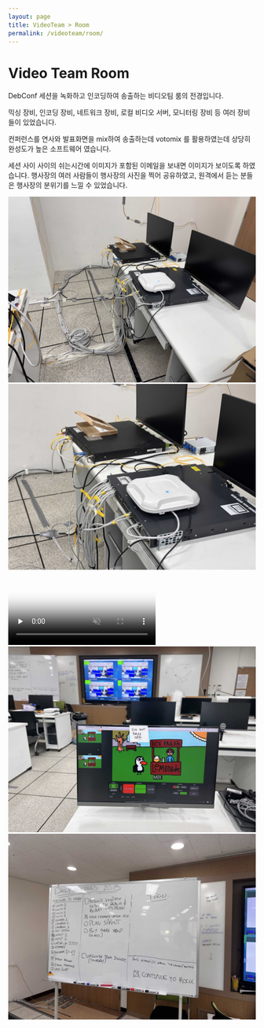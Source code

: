 ```yaml
---
layout: page
title: VideoTeam > Room
permalink: /videoteam/room/
---
```


# Video Team Room

DebConf 세션을 녹화하고 인코딩하여 송출하는 비디오팀 룸의 전경입니다.

믹싱 장비, 인코딩 장비, 네트워크 장비, 로컬 비디오 서버, 모니터링 장비 등 여러 장비들이 있었습니다.

컨퍼런스를 연사와 발표화면을 mix하여 송출하는데 votomix 를 활용하였는데 상당히 완성도가 높은 소프트웨어 였습니다.

세션 사이 사이의 쉬는시간에 이미지가 포함된 이메일을 보내면 이미지가 보이도록 하였습니다. 행사장의 여러 사람들이 행사장의 사진을 찍어 공유하였고, 원격에서 듣는 분들은 행사장의 분위기를 느낄 수 있었습니다.

<img class="thumb" src="/assets/images/20240802_163157.jpg" onclick="showFullScreen(this)">
<img class="thumb" src="/assets/images/20240802_163159.jpg" onclick="showFullScreen(this)"><video class="thumb" poster="/assets/images/20240802_162807.jpg"  preload="none" controls muted><source src="/assets/images/20240802_162807.mp4" type="video/mp4"></video>
<img class="thumb" src="/assets/images/20240802_163106.jpg" onclick="showFullScreen(this)">
<img class="thumb" src="/assets/images/20240802_163128.jpg" onclick="showFullScreen(this)">

<div id="fullScreenContainer" onclick="hideFullScreen()">
<img id="fullScreenImage" />
</div>
<script src="/assets/js/gallery.js"></script>
